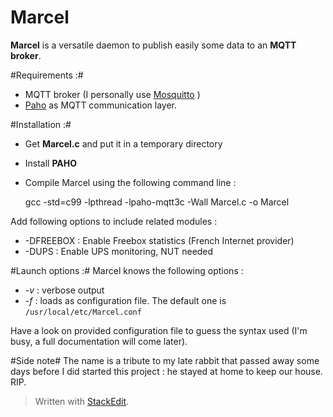 # Marcel

**Marcel** is a versatile daemon to publish easily some data to an **MQTT broker**.

#Requirements :#
* MQTT broker (I personally use [Mosquitto](http://mosquitto.org/) )
* [Paho](http://eclipse.org/paho/) as MQTT communication layer.

#Installation :#
* Get **Marcel.c** and put it in a temporary directory
* Install **PAHO**
* Compile Marcel using the following command line :

    gcc -std=c99 -lpthread -lpaho-mqtt3c -Wall Marcel.c -o Marcel

Add following options to include related modules :
* -DFREEBOX : Enable Freebox statistics (French Internet provider)
* -DUPS : Enable UPS monitoring, NUT needed

#Launch options :#
Marcel knows the following options :
* *-v* : verbose output
* *-f<file>* : loads <file> as configuration file. The default one is `/usr/local/etc/Marcel.conf`

Have a look on provided configuration file to guess the syntax used (I'm busy, a full documentation will come later).

#Side note#
The name is a tribute to my late rabbit that passed away some days before I did started this project : he stayed at home to keep our house. RIP.
> Written with [StackEdit](https://stackedit.io/).
